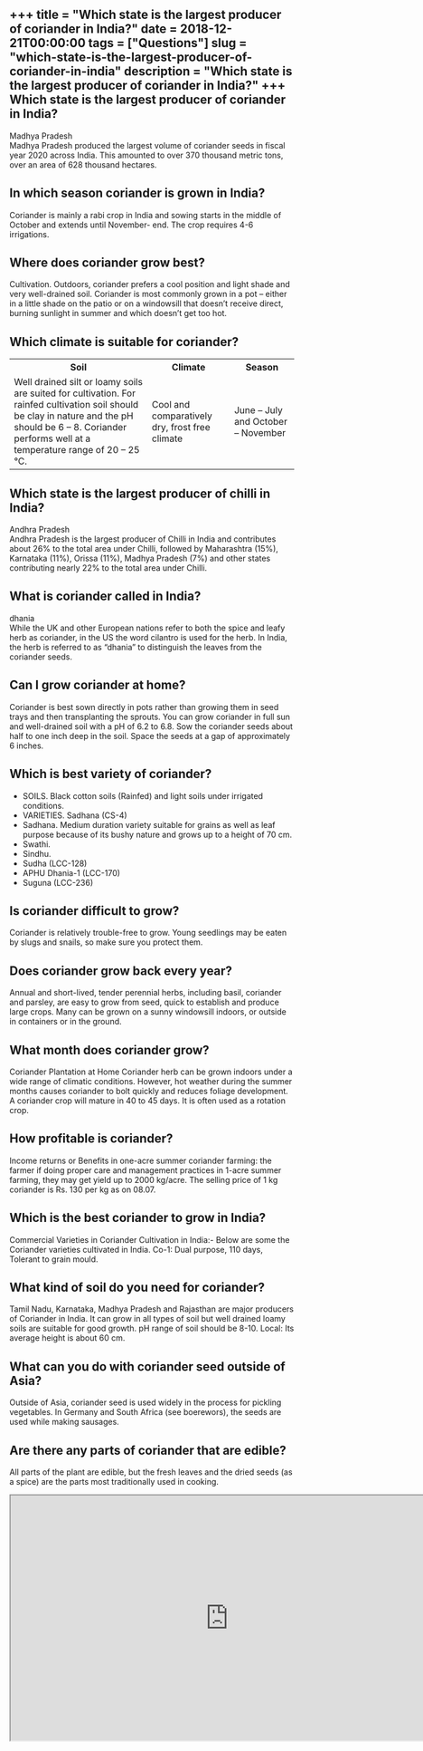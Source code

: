 +++
title = "Which state is the largest producer of coriander in India?"
date = 2018-12-21T00:00:00
tags = ["Questions"]
slug = "which-state-is-the-largest-producer-of-coriander-in-india"
description = "Which state is the largest producer of coriander in India?"
+++
Which state is the largest producer of coriander in India?
----------------------------------------------------------

Madhya Pradesh  
Madhya Pradesh produced the largest volume of coriander seeds in fiscal year 2020 across India. This amounted to over 370 thousand metric tons, over an area of 628 thousand hectares.

In which season coriander is grown in India?
--------------------------------------------

Coriander is mainly a rabi crop in India and sowing starts in the middle of October and extends until November- end. The crop requires 4-6 irrigations.

Where does coriander grow best?
-------------------------------

Cultivation. Outdoors, coriander prefers a cool position and light shade and very well-drained soil. Coriander is most commonly grown in a pot – either in a little shade on the patio or on a windowsill that doesn’t receive direct, burning sunlight in summer and which doesn’t get too hot.

Which climate is suitable for coriander?
----------------------------------------

<table><tr><th>Soil</th><th>Climate</th><th>Season</th></tr><tr><td>Well drained silt or loamy soils are suited for cultivation. For rainfed cultivation soil should be clay in nature and the pH should be 6 – 8. Coriander performs well at a temperature range of 20 – 25 °C.</td><td>Cool and comparatively dry, frost free climate</td><td>June – July and October – November</td></tr></table>

Which state is the largest producer of chilli in India?
-------------------------------------------------------

Andhra Pradesh  
Andhra Pradesh is the largest producer of Chilli in India and contributes about 26% to the total area under Chilli, followed by Maharashtra (15%), Karnataka (11%), Orissa (11%), Madhya Pradesh (7%) and other states contributing nearly 22% to the total area under Chilli.

What is coriander called in India?
----------------------------------

dhania  
While the UK and other European nations refer to both the spice and leafy herb as coriander, in the US the word cilantro is used for the herb. In India, the herb is referred to as “dhania” to distinguish the leaves from the coriander seeds.

Can I grow coriander at home?
-----------------------------

Coriander is best sown directly in pots rather than growing them in seed trays and then transplanting the sprouts. You can grow coriander in full sun and well-drained soil with a pH of 6.2 to 6.8. Sow the coriander seeds about half to one inch deep in the soil. Space the seeds at a gap of approximately 6 inches.

Which is best variety of coriander?
-----------------------------------

- SOILS. Black cotton soils (Rainfed) and light soils under irrigated conditions.
- VARIETIES. Sadhana (CS-4)
- Sadhana. Medium duration variety suitable for grains as well as leaf purpose because of its bushy nature and grows up to a height of 70 cm.
- Swathi.
- Sindhu.
- Sudha (LCC-128)
- APHU Dhania-1 (LCC-170)
- Suguna (LCC-236)

Is coriander difficult to grow?
-------------------------------

Coriander is relatively trouble-free to grow. Young seedlings may be eaten by slugs and snails, so make sure you protect them.

Does coriander grow back every year?
------------------------------------

Annual and short-lived, tender perennial herbs, including basil, coriander and parsley, are easy to grow from seed, quick to establish and produce large crops. Many can be grown on a sunny windowsill indoors, or outside in containers or in the ground.

What month does coriander grow?
-------------------------------

Coriander Plantation at Home Coriander herb can be grown indoors under a wide range of climatic conditions. However, hot weather during the summer months causes coriander to bolt quickly and reduces foliage development. A coriander crop will mature in 40 to 45 days. It is often used as a rotation crop.

How profitable is coriander?
----------------------------

Income returns or Benefits in one-acre summer coriander farming: the farmer if doing proper care and management practices in 1-acre summer farming, they may get yield up to 2000 kg/acre. The selling price of 1 kg coriander is Rs. 130 per kg as on 08.07.

Which is the best coriander to grow in India?
---------------------------------------------

Commercial Varieties in Coriander Cultivation in India:- Below are some the Coriander varieties cultivated in India. Co-1: Dual purpose, 110 days, Tolerant to grain mould.

What kind of soil do you need for coriander?
--------------------------------------------

Tamil Nadu, Karnataka, Madhya Pradesh and Rajasthan are major producers of Coriander in India. It can grow in all types of soil but well drained loamy soils are suitable for good growth. pH range of soil should be 8-10. Local: Its average height is about 60 cm.

What can you do with coriander seed outside of Asia?
----------------------------------------------------

Outside of Asia, coriander seed is used widely in the process for pickling vegetables. In Germany and South Africa (see boerewors), the seeds are used while making sausages.

Are there any parts of coriander that are edible?
-------------------------------------------------

All parts of the plant are edible, but the fresh leaves and the dried seeds (as a spice) are the parts most traditionally used in cooking.

<iframe allow="accelerometer; autoplay; clipboard-write; encrypted-media; gyroscope; picture-in-picture" allowfullscreen="" class="__youtube_prefs__  epyt-is-override  no-lazyload" data-no-lazy="1" data-origheight="433" data-origwidth="770" data-skipgform_ajax_framebjll="" height="433" id="_ytid_22584" loading="lazy" src="https://www.youtube.com/embed/O8jYsYxEF0s?enablejsapi=1&autoplay=0&cc_load_policy=0&cc_lang_pref=&iv_load_policy=1&loop=0&modestbranding=0&rel=1&fs=1&playsinline=0&autohide=2&theme=dark&color=red&controls=1&" title="YouTube player" width="770"></iframe>